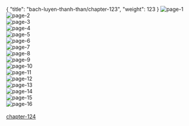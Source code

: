 { "title": "bach-luyen-thanh-than/chapter-123", "weight": 123 }
<img src="bach-luyen-thanh-than_0123_01-a0428dc4eae88410c4c183186506d5ce.webp" alt="page-1" origin="http://1.bp.blogspot.com/-HG9JqKFoeG0/WV2uehuEweI/AAAAAAAAtIU/rdTvsxNWIFICDMGtC4KRctGqtk_vBM8cwCHMYCw/2.jpg?imgmax=0"><br/>
<img src="bach-luyen-thanh-than_0123_02-feee0d19df306160cc79c5b04101dcb5.webp" alt="page-2" origin="http://1.bp.blogspot.com/-jr2-qrq8xX0/WV2ufHuzhRI/AAAAAAAAtIY/yyqn7gd6uyA7F0kaEIyHjvB1zZ6-6Q0vQCHMYCw/3.jpg?imgmax=0"><br/>
<img src="bach-luyen-thanh-than_0123_03-b8e456122fb7a320643a4751184996c0.webp" alt="page-3" origin="http://1.bp.blogspot.com/-wn0l8U8pBSg/WV2ufhsgZlI/AAAAAAAAtIc/KM-B95Sp1uA_hKAaARhN82m46U1XqQfRwCHMYCw/4.jpg?imgmax=0"><br/>
<img src="bach-luyen-thanh-than_0123_04-2e56f83fe1f6643930c4dbf04df4297d.webp" alt="page-4" origin="http://1.bp.blogspot.com/-tDeaJ0wV2SA/WV2ugMYgVgI/AAAAAAAAtIg/mhW5xSK0c30e_TzvavdMH42LUHO4vmk2gCHMYCw/5.jpg?imgmax=0"><br/>
<img src="bach-luyen-thanh-than_0123_05-14dd61bd9118248bcb3e7c9d0d4a6e9b.webp" alt="page-5" origin="http://1.bp.blogspot.com/-V58qptV2sHA/WV2ugrowJqI/AAAAAAAAtIk/3pEbRrf4prkZN2HaA6lmLFB6qRp1mQHPQCHMYCw/6.jpg?imgmax=0"><br/>
<img src="bach-luyen-thanh-than_0123_06-12cb4b235044b08d7d0f5579419eda9a.webp" alt="page-6" origin="http://1.bp.blogspot.com/-hRtaJ0gYDy4/WV2uhDdBUXI/AAAAAAAAtIo/lvmoCGpMu_gCp-L7EjwYWHmr1f335cCHQCHMYCw/7.jpg?imgmax=0"><br/>
<img src="bach-luyen-thanh-than_0123_07-122c0134b566e14aa4512aed7cecf7f1.webp" alt="page-7" origin="http://1.bp.blogspot.com/-6QbYzMoRWT4/WV2uhrMs85I/AAAAAAAAtIs/UdwV0rCOe-MWyvu4pRcrkpJ3OFVqDqc4QCHMYCw/8.jpg?imgmax=0"><br/>
<img src="bach-luyen-thanh-than_0123_08-c29ae145fa5b844debca3b07ffdcdb25.webp" alt="page-8" origin="http://1.bp.blogspot.com/-1n1oYqOSZNA/WV2uiU_uOeI/AAAAAAAAtIw/eM_rOeI-HfYsprupYiwAYUFotu1adDC8QCHMYCw/9.jpg?imgmax=0"><br/>
<img src="bach-luyen-thanh-than_0123_09-6a4726d105b29cbcdf8627a9212d263c.webp" alt="page-9" origin="http://1.bp.blogspot.com/-zDcUd0gqG1w/WV2ujXsmr3I/AAAAAAAAtI0/D4HvbVPrLq0DUrWoBREEbgN5jh9ZO56hQCHMYCw/10.jpg?imgmax=0"><br/>
<img src="bach-luyen-thanh-than_0123_10-c2a778ab9e26d35fc604470fb4aac5aa.webp" alt="page-10" origin="http://1.bp.blogspot.com/-6lsNG2O1l2s/WV2ukaqmM6I/AAAAAAAAtI4/n1W4eOS3Wi0KwP9_c4D41YcvfG4GKTBlgCHMYCw/11.jpg?imgmax=0"><br/>
<img src="bach-luyen-thanh-than_0123_11-2e7623d9232877988b1a5d99a85d9509.webp" alt="page-11" origin="http://1.bp.blogspot.com/-XLKuc0L2yQ4/WV2ulSxwY7I/AAAAAAAAtI8/OI0lwQJk23MuBgAZCyhVGDlkp4rKgqXogCHMYCw/12.jpg?imgmax=0"><br/>
<img src="bach-luyen-thanh-than_0123_12-7a93021d21ea32d0365b12f1f8cc56f5.webp" alt="page-12" origin="http://1.bp.blogspot.com/-HY-Hz49yAjU/WV2umSzUnsI/AAAAAAAAtJA/I4bjT4nZkY4q1USN_yVmqcoMC0NEKYcPQCHMYCw/13.jpg?imgmax=0"><br/>
<img src="bach-luyen-thanh-than_0123_13-43ac7981dcf4ffff769a00e834eaf05d.webp" alt="page-13" origin="http://1.bp.blogspot.com/-CheQhgY8juI/WV2unWcyDnI/AAAAAAAAtJE/mnl4aU9s5OkNhAtu7BdOoAHYKU8ENtIwgCHMYCw/14.jpg?imgmax=0"><br/>
<img src="bach-luyen-thanh-than_0123_14-6c085e3920ccc13772a79605db295fc8.webp" alt="page-14" origin="http://1.bp.blogspot.com/-eEqCoRpB140/WV2uoh6YEUI/AAAAAAAAtJI/78wZiT9XJ649ScgtLvnr6sB13X4tR_KtgCHMYCw/15.jpg?imgmax=0"><br/>
<img src="bach-luyen-thanh-than_0123_15-f50341f03cb2b39c742f84957cfa7cd4.webp" alt="page-15" origin="http://1.bp.blogspot.com/-wdERPbumrI4/WV2uphIyzGI/AAAAAAAAtJM/J6WShHbKiuwFHgyzHQ8ZHwQCyY6ah1jkwCHMYCw/16.jpg?imgmax=0"><br/>
<img src="bach-luyen-thanh-than_0123_16-f153c17c409bc38ac061345d53c0dffa.webp" alt="page-16" origin="http://1.bp.blogspot.com/-wxHk3Nhstqo/WV2uqbYHLcI/AAAAAAAAtJQ/hbvlA2X7bDMv-DYXFrAq47ub7GtGghzEQCHMYCw/17.jpg?imgmax=0"><br/>
<br/><a class="nextchap" href="/bach-luyen-thanh-than/chapter-124">chapter-124</a>
